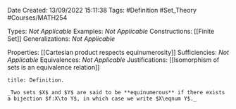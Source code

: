 <div class="topSpace"></div>

Date Created: 13/09/2022 15:11:38
Tags: #Definition #Set_Theory #Courses/MATH254

Types: _Not Applicable_
Examples: _Not Applicable_
Constructions: [[Finite Set]]
Generalizations: _Not Applicable_

Properties: [[Cartesian product respects equinumerosity]]
Sufficiencies: _Not Applicable_
Equivalences: _Not Applicable_
Justifications: [[Isomorphism of sets is an equivalence relation]]

``` ad-Definition
title: Definition.

_Two sets $X$ and $Y$ are said to be **equinumerous** if there exists a bijection $f:X\to Y$, in which case we write $X\eqnum Y$._

```
